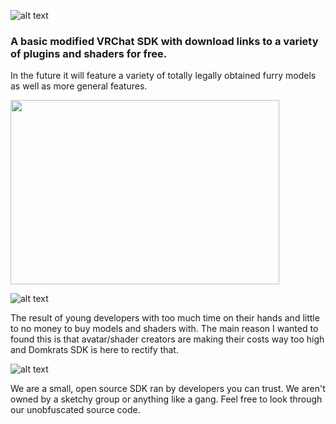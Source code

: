 
![alt text](https://media.discordapp.net/attachments/991794318220210258/996744531527610418/SDK_Panel_Banner.png)

### A basic modified VRChat SDK with download links to a variety of plugins and shaders for free. 
In the future it will feature a variety of totally legally obtained furry models as well as more general features.

<img src="https://i.imgur.com/NGxkS0H.png" width="430" height="295">


![alt text](https://media.discordapp.net/attachments/991794318220210258/996745187609034833/2.png)

The result of young developers with too much time on their hands and little to no money to buy models and shaders with.
The main reason I wanted to found this is that avatar/shader creators are making their costs way too high and Domkrats SDK is here to rectify that.

![alt text](https://i.ibb.co/Zf8RbHd/3.png)

We are a small, open source SDK ran by developers you can trust. We aren't owned by a sketchy group or anything like a gang.
Feel free to look through our unobfuscated source code.


